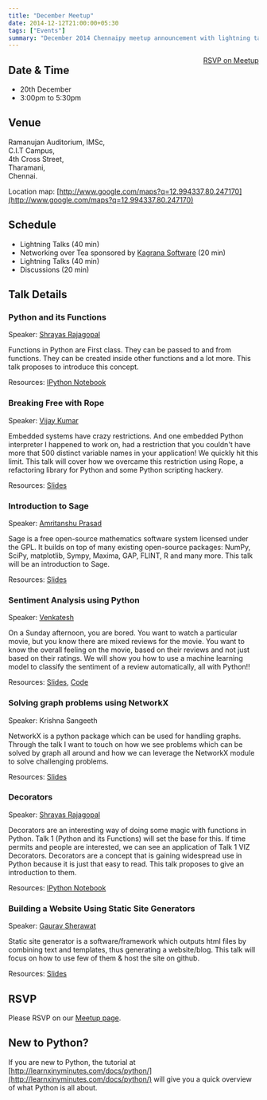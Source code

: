 ```yaml
---
title: "December Meetup"
date: 2014-12-12T21:00:00+05:30
tags: ["Events"]
summary: "December 2014 Chennaipy meetup announcement with lightning talks format."
---
```


<a style="float:right;" class="pure-button"
href="http://www.meetup.com/Chennaipy/events/219031098/"><i class="fa
fa-check-square-o"></i> RSVP on Meetup</a>

## Date & Time

  * 20th December
  * 3:00pm to 5:30pm

## Venue

Ramanujan Auditorium, IMSc,  
C.I.T Campus,  
4th Cross Street,  
Tharamani,  
Chennai.  

Location map:
[http://www.google.com/maps?q=12.994337,80.247170](http://www.google.com/maps?q=12.994337,80.247170)

## Schedule

  * Lightning Talks (40 min)
  * Networking over Tea sponsored by [Kagrana
    Software](http://kagrana.com/) (20 min)
  * Lightning Talks (40 min)
  * Discussions (20 min)

## Talk Details

### Python and its Functions

Speaker: [Shrayas Rajagopal](http://www.meetup.com/Chennaipy/members/31218952/)

Functions in Python are First class. They can be passed to and from
functions. They can be created inside other functions and a lot
more. This talk proposes to introduce this concept.

Resources: [IPython
Notebook](http://nbviewer.ipython.org/github/shrayasr/talks/blob/master/py-functions-chennaipy-dec2014/Functions.ipynb)

### Breaking Free with Rope

Speaker: [Vijay Kumar](http://www.meetup.com/Chennaipy/members/147018982/)

Embedded systems have crazy restrictions. And one embedded Python
interpreter I happened to work on, had a restriction that you couldn't
have more that 500 distinct variable names in your application! We
quickly hit this limit. This talk will cover how we overcame this
restriction using Rope, a refactoring library for Python and some
Python scripting hackery.

Resources: [Slides](http://www.slideshare.net/VijayKumarBagavathSi/breaking-free-with-rope)

### Introduction to Sage

Speaker: [Amritanshu Prasad](http://www.meetup.com/Chennaipy/members/182681977/)

Sage is a free open-source mathematics software system licensed under
the GPL. It builds on top of many existing open-source packages:
NumPy, SciPy, matplotlib, Sympy, Maxima, GAP, FLINT, R and many
more. This talk will be an introduction to Sage.

Resources: [Slides](https://dl.dropboxusercontent.com/u/15301461/sage.pdf)

### Sentiment Analysis using Python

Speaker: [Venkatesh](http://www.meetup.com/Chennaipy/members/121391002/)

On a Sunday afternoon, you are bored. You want to watch a particular
movie, but you know there are mixed reviews for the movie. You want to
know the overall feeling on the movie, based on their reviews and not
just based on their ratings. We will show you how to use a machine
learning model to classify the sentiment of a review automatically,
all with Python!!

Resources:
[Slides](http://vumaasha.github.io/pychennai-sentiment-analysis/),
[Code](https://github.com/vumaasha/pychennai-sentiment-analysis)


### Solving graph problems using NetworkX

Speaker: Krishna Sangeeth

NetworkX is a python package which can be used for handling
graphs. Through the talk I want to touch on how we see problems which
can be solved by graph all around and how we can leverage the NetworkX
module to solve challenging problems.

Resources:
[Slides](http://www.slideshare.net/kskrishnasangeeth/solving-graph-problems-using-networkx)

### Decorators 

Speaker: [Shrayas Rajagopal](http://www.meetup.com/Chennaipy/members/31218952/)

Decorators are an interesting way of doing some magic with functions
in Python. Talk 1 (Python and its Functions) will set the base for
this. If time permits and people are interested, we can see an
application of Talk 1 VIZ Decorators. Decorators are a concept that is
gaining widespread use in Python because it is just that easy to
read. This talk proposes to give an introduction to them.

Resources: [IPython
Notebook](http://nbviewer.ipython.org/github/shrayasr/talks/blob/master/py-functions-chennaipy-dec2014/Decorators.ipynb)

### Building a Website Using Static Site Generators

Speaker: [Gaurav Sherawat](http://www.meetup.com/Chennaipy/members/73333582/)

Static site generator is a software/framework which outputs html files
by combining text and templates, thus generating a website/blog. This
talk will focus on how to use few of them & host the site on github.

Resources: [Slides](http://www.slideshare.net/GauravSehrawat1/static-site-generator-in-python)

## RSVP

Please RSVP on our [Meetup
page](http://www.meetup.com/Chennaipy/events/219031098/).

## New to Python?

If you are new to Python, the tutorial at
[http://learnxinyminutes.com/docs/python/](http://learnxinyminutes.com/docs/python/)
will give you a quick overview of what Python is all about.
